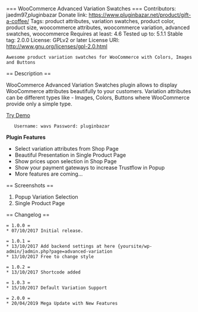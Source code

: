 === WooCommerce Advanced Variation Swatches ===
	Contributors: jaedm97,pluginbazar
	Donate link: https://www.pluginbazar.net/product/gift-a-coffee/
	Tags: product attributes, variation swatches, product color, product size, woocommerce attributes, woocommerce variation, advanced swatches, woocommerce
	Requires at least: 4.6
	Tested up to: 5.1.1
	Stable tag: 2.0.0
	License: GPLv2 or later
	License URI: http://www.gnu.org/licenses/gpl-2.0.html

	Awesome product variation swatches for WooCommerce with Colors, Images and Buttons

== Description ==

WooCommerce Advanced Variation Swatches plugin allows to display WooCommerce attributes beautifully to your customers. Variation attributes can be different types like - Images, Colors, Buttons where WooCommerce provide only a simple type.


[Try Demo](https://demo.pluginbazar.com/woocommerce-advanced-variation/)

`	
	Username: wavs
	Password: pluginbazar
`

<strong>Plugin Features</strong>

* Select variation attributes from Shop Page
* Beautiful Presentation in Single Product Page
* Show prices upon selection in Shop Page
* Show your payment gateways to increase Trustflow in Popup
* More features are coming...

== Screenshots ==

1. Popup Variation Selection
2. Single Product Page

== Changelog ==

	= 1.0.0 =
    * 07/10/2017 Initial release.
	
	= 1.0.1 =
    * 13/10/2017 Add backend settings at here {yoursite/wp-admin/}admin.php?page=advanced-variation
    * 13/10/2017 Free to change style
	
	= 1.0.2 =
    * 13/10/2017 Shortcode added
	
	= 1.0.3 =
    * 15/10/2017 Default Variation Support

	= 2.0.0 =
    * 20/04/2019 Mega Update with New Features

	

